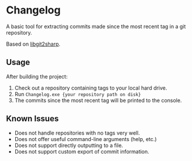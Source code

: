 # Changelog
A basic tool for extracting commits made since the most recent tag in a git repository.

Based on [libgit2sharp](https://github.com/libgit2/libgit2sharp).

## Usage
After building the project:

 1. Check out a repository containing tags to your local hard drive.
 2. Run `Changelog.exe {your repository path on disk}`
 3. The commits since the most recent tag will be printed to the console.

## Known Issues
 * Does not handle repositories with no tags very well.
 * Does not offer useful command-line arguments (help, etc.)
 * Does not support directly outputting to a file.
 * Does not support custom export of commit information.